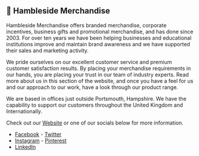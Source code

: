 ## 👋 Hambleside Merchandise
Hambleside Merchandise offers branded merchandise, corporate incentives, business gifts and promotional merchandise, and has done since 2003. For over ten years we have been helping businesses and educational institutions improve and maintain brand awareness and we have supported their sales and marketing activity.

We pride ourselves on our excellent customer service and premium customer satisfaction results. By placing your merchandise requirements in our hands, you are placing your trust in our team of industry experts. Read more about us in this section of the website, and once you have a feel for us and our approach to our work, have a look through our product range.

We are based in offices just outside Portsmouth, Hampshire. We have the capability to support our customers throughout the United Kingdom and Internationally.

Check out our [Website](https://www.hambleside-merchandise.co.uk/) or one of our socials below for more information.

- [Facebook](https://en-gb.facebook.com/Hambleside.Merchandise/) - [Twitter](https://twitter.com/HambMerch)
- [Instagram](https://www.instagram.com/hamblesidemerchandise/) - [Pinterest](https://uk.pinterest.com/hambmerch/)
- [LinkedIn](https://www.linkedin.com/company/hambleside-merchandise)
